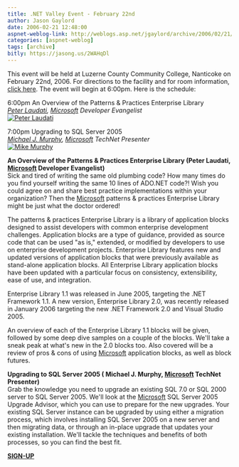```yaml
---
title: .NET Valley Event - February 22nd
author: Jason Gaylord
date: 2006-02-21 12:48:00
aspnet-weblog-link: http://weblogs.asp.net/jgaylord/archive/2006/02/21/438680.aspx
categories: [aspnet-weblog]
tags: [archive]
bitly: https://jasong.us/2WAHqDl
---
```


This event will be held at Luzerne County Community College, Nanticoke on February 22nd, 2006. For directions to the facility and for room information, [click here](http://www.dotnetvalley.com/Directions/default.aspx). The event will begin at 6:00pm. Here is the schedule:  

6:00pm
An Overview of the Patterns & Practices Enterprise Library  
_[Peter Laudati](http://www.dotnetvalley.com/Speakers/344.aspx "Peter Laudati"), [Microsoft](http://www.microsoft.com/ "Microsoft") Developer Evangelist_  
[![Peter Laudati](http://www.dotnetvalley.com/images/persons/photona.gif)](http://www.dotnetvalley.com/Speakers/344.aspx)

7:00pm
Upgrading to SQL Server 2005  
_[Michael J. Murphy](http://www.dotnetvalley.com/Speakers/309.aspx "Mike Murphy"), [Microsoft](http://www.microsoft.com/ "Microsoft") TechNet Presenter_  
[![Mike Murphy](http://www.dotnetvalley.com/images/persons/mmurphy.jpg)](http://www.dotnetvalley.com/Speakers/309.aspx)

**An Overview of the Patterns & Practices Enterprise Library (Peter Laudati, [Microsoft](http://www.microsoft.com/ "Microsoft") Developer Evangelist)**  
Sick and tired of writing the same old plumbing code? How many times do you find yourself writing the same 10 lines of ADO.NET code?! Wish you could agree on and share best practice implementations within your organization? Then the [Microsoft](http://www.microsoft.com/ "Microsoft") patterns & practices Enterprise Library might be just what the doctor ordered!  
  
The patterns & practices Enterprise Library is a library of application blocks designed to assist developers with common enterprise development challenges. Application blocks are a type of guidance, provided as source code that can be used "as is," extended, or modified by developers to use on enterprise development projects. Enterprise Library features new and updated versions of application blocks that were previously available as stand-alone application blocks. All Enterprise Library application blocks have been updated with a particular focus on consistency, extensibility, ease of use, and integration.  
  
Enterprise Library 1.1 was released in June 2005, targeting the .NET Framework 1.1. A new version, Enterprise Library 2.0, was recently released in January 2006 targeting the new .NET Framework 2.0 and Visual Studio 2005.  
  
An overview of each of the Enterprise Library 1.1 blocks will be given, followed by some deep dive samples on a couple of the blocks. We'll take a sneak peak at what's new in the 2.0 blocks too. Also covered will be a review of pros & cons of using [Microsoft](http://www.microsoft.com/ "Microsoft") application blocks, as well as block futures.  
  
**Upgrading to SQL Server 2005 ( Michael J. Murphy, [Microsoft](http://www.microsoft.com/ "Microsoft") TechNet Presenter)**  
Grab the knowledge you need to upgrade an existing SQL 7.0 or SQL 2000 server to SQL Server 2005. We'll look at the [Microsoft](http://www.microsoft.com/ "Microsoft") SQL Server 2005 Upgrade Advisor, which you can use to prepare for the new upgrades. Your existing SQL Server instance can be upgraded by using either a migration process, which involves installing SQL Server 2005 on a new server and then migrating data, or through an in-place upgrade that updates your existing installation. We'll tackle the techniques and benefits of both processes, so you can find the best fit.  
  
[**SIGN-UP**](http://www.dotnetvalley.com/signup.aspx?eventid=343&sourceid=mail1)